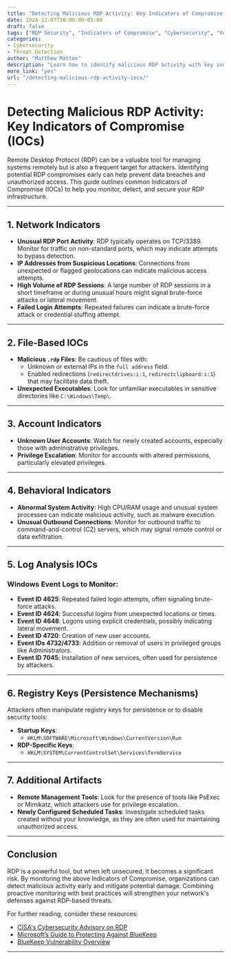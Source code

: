 ```yaml
---
title: "Detecting Malicious RDP Activity: Key Indicators of Compromise (IOCs)"
date: 2024-12-07T10:00:00-05:00
draft: false
tags: ["RDP Security", "Indicators of Compromise", "Cybersecurity", "Vulnerability Management", "Remote Desktop Protocol"]
categories:
- Cybersecurity
- Threat Detection
author: "Matthew Mattox"
description: "Learn how to identify malicious RDP activity with key indicators of compromise (IOCs). Proactively secure your systems by recognizing unusual behavior and taking action."
more_link: "yes"
url: "/detecting-malicious-rdp-activity-iocs/"
---
```


# Detecting Malicious RDP Activity: Key Indicators of Compromise (IOCs)

Remote Desktop Protocol (RDP) can be a valuable tool for managing systems remotely but is also a frequent target for attackers. Identifying potential RDP compromises early can help prevent data breaches and unauthorized access. This guide outlines common Indicators of Compromise (IOCs) to help you monitor, detect, and secure your RDP infrastructure.

---

## **1. Network Indicators**

- **Unusual RDP Port Activity**: RDP typically operates on TCP/3389. Monitor for traffic on non-standard ports, which may indicate attempts to bypass detection.
- **IP Addresses from Suspicious Locations**: Connections from unexpected or flagged geolocations can indicate malicious access attempts.
- **High Volume of RDP Sessions**: A large number of RDP sessions in a short timeframe or during unusual hours might signal brute-force attacks or lateral movement.
- **Failed Login Attempts**: Repeated failures can indicate a brute-force attack or credential stuffing attempt.

---

## **2. File-Based IOCs**

- **Malicious `.rdp` Files**: Be cautious of files with:
  - Unknown or external IPs in the `full address` field.
  - Enabled redirections (`redirectdrives:i:1`, `redirectclipboard:i:1`) that may facilitate data theft.
- **Unexpected Executables**: Look for unfamiliar executables in sensitive directories like `C:\Windows\Temp\`.

---

## **3. Account Indicators**

- **Unknown User Accounts**: Watch for newly created accounts, especially those with administrative privileges.
- **Privilege Escalation**: Monitor for accounts with altered permissions, particularly elevated privileges.

---

## **4. Behavioral Indicators**

- **Abnormal System Activity**: High CPU/RAM usage and unusual system processes can indicate malicious activity, such as malware execution.
- **Unusual Outbound Connections**: Monitor for outbound traffic to command-and-control (C2) servers, which may signal remote control or data exfiltration.

---

## **5. Log Analysis IOCs**

### Windows Event Logs to Monitor:
- **Event ID 4625**: Repeated failed login attempts, often signaling brute-force attacks.
- **Event ID 4624**: Successful logins from unexpected locations or times.
- **Event ID 4648**: Logons using explicit credentials, possibly indicating lateral movement.
- **Event ID 4720**: Creation of new user accounts.
- **Event IDs 4732/4733**: Addition or removal of users in privileged groups like Administrators.
- **Event ID 7045**: Installation of new services, often used for persistence by attackers.

---

## **6. Registry Keys (Persistence Mechanisms)**

Attackers often manipulate registry keys for persistence or to disable security tools:
- **Startup Keys**:
  - `HKLM\SOFTWARE\Microsoft\Windows\CurrentVersion\Run`
- **RDP-Specific Keys**:
  - `HKLM\SYSTEM\CurrentControlSet\Services\TermService`

---

## **7. Additional Artifacts**

- **Remote Management Tools**: Look for the presence of tools like PsExec or Mimikatz, which attackers use for privilege escalation.
- **Newly Configured Scheduled Tasks**: Investigate scheduled tasks created without your knowledge, as they are often used for maintaining unauthorized access.

---

## **Conclusion**

RDP is a powerful tool, but when left unsecured, it becomes a significant risk. By monitoring the above Indicators of Compromise, organizations can detect malicious activity early and mitigate potential damage. Combining proactive monitoring with best practices will strengthen your network's defenses against RDP-based threats.

For further reading, consider these resources:
- [CISA's Cybersecurity Advisory on RDP](https://www.cisa.gov/news-events/cybersecurity-advisories/aa19-168a)
- [Microsoft’s Guide to Protecting Against BlueKeep](https://www.microsoft.com/en-us/security/blog/2019/08/08/protect-against-bluekeep/)
- [BlueKeep Vulnerability Overview](https://en.wikipedia.org/wiki/BlueKeep)

---
